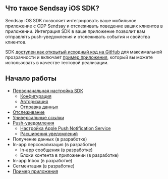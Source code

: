 
## Что такое Sendsay iOS SDK?

Sendsay iOS SDK позволяет интегрировать ваше мобильное приложение с CDP Sendsay и отслеживать поведение ваших клиентов в приложении. Интеграция SDK в ваше приложение позволит вам отправлять push-уведомления и отслеживать события и свойства клиентов.

SDK [доступен как открытый исходный код на GitHub](https://) для максимальной прозрачности и включает [пример приложения](docs/example-app.md), который вы можете использовать в качестве тестовой реализации.


## Начало работы

- [Первоначальная настройка SDK](docs/setup.md)
  - [Конфигурация](docs/configuration.md)
  - [Авторизация](docs/authorization.md)
  - [Отправка данных](docs/data-flushing.md)
- [Отслеживание](docs/tracking.md)
- [Универсальные ссылки](docs/universal-links.md)
- [Push-уведомления](docs/push-notifications.md)
  - [Настройка Apple Push Notification Service](docs/configure-apns.md)
  - [Расширения уведомлений](docs/notification-extensions.md)
- Получение данных (в разработке)
- In-app персонализация (в разработке)
  - In-app сообщения (в разработке)
  - Блоки контента в приложении (в разработке)
- In-app Inbox (в разработке)
- Сегментация (в разработке)
- [Пример приложения](docs/example-app.md)
